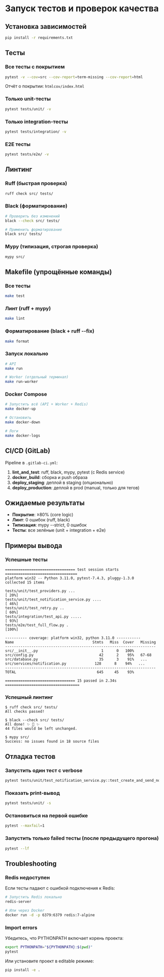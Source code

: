 # Запуск тестов и проверок качества

## Установка зависимостей

```bash
pip install -r requirements.txt
```

## Тесты

### Все тесты с покрытием

```bash
pytest -v --cov=src --cov-report=term-missing --cov-report=html
```

Отчёт о покрытии: `htmlcov/index.html`

### Только unit-тесты

```bash
pytest tests/unit/ -v
```

### Только integration-тесты

```bash
pytest tests/integration/ -v
```

### E2E тесты

```bash
pytest tests/e2e/ -v
```

## Линтинг

### Ruff (быстрая проверка)

```bash
ruff check src/ tests/
```

### Black (форматирование)

```bash
# Проверить без изменений
black --check src/ tests/

# Применить форматирование
black src/ tests/
```

### Mypy (типизация, строгая проверка)

```bash
mypy src/
```

## Makefile (упрощённые команды)

### Все тесты

```bash
make test
```

### Линт (ruff + mypy)

```bash
make lint
```

### Форматирование (black + ruff --fix)

```bash
make format
```

### Запуск локально

```bash
# API
make run

# Worker (отдельный терминал)
make run-worker
```

### Docker Compose

```bash
# Запустить всё (API + Worker + Redis)
make docker-up

# Остановить
make docker-down

# Логи
make docker-logs
```

## CI/CD (GitLab)

Pipeline в `.gitlab-ci.yml`:

1. **lint_and_test**: ruff, black, mypy, pytest (с Redis service)
2. **docker_build**: сборка и push образа
3. **deploy_staging**: деплой в staging (опционально)
4. **deploy_production**: деплой в prod (manual, только для тегов)

## Ожидаемые результаты

- **Покрытие**: ≥80% (core logic)
- **Линт**: 0 ошибок (ruff, black)
- **Типизация**: mypy --strict, 0 ошибок
- **Тесты**: все зелёные (unit + integration + e2e)

## Примеры вывода

### Успешные тесты

```
================================ test session starts =================================
platform win32 -- Python 3.11.0, pytest-7.4.3, pluggy-1.3.0
collected 15 items

tests/unit/test_providers.py ...                                               [ 20%]
tests/unit/test_notification_service.py ....                                   [ 46%]
tests/unit/test_retry.py ..                                                    [ 60%]
tests/integration/test_api.py .....                                            [ 93%]
tests/e2e/test_full_flow.py .                                                  [100%]

---------- coverage: platform win32, python 3.11.0 -----------
Name                                    Stmts   Miss  Cover   Missing
---------------------------------------------------------------------
src/__init__.py                             1      0   100%
src/config.py                              42      2    95%   67-68
src/database.py                            35      3    91%   ...
src/services/notification.py             128      8    94%   ...
---------------------------------------------------------------------
TOTAL                                     645     45    93%

================================ 15 passed in 2.34s ==================================
```

### Успешный линтинг

```
$ ruff check src/ tests/
All checks passed!

$ black --check src/ tests/
All done! ✨ 🍰 ✨
44 files would be left unchanged.

$ mypy src/
Success: no issues found in 18 source files
```

## Отладка тестов

### Запустить один тест с verbose

```bash
pytest tests/unit/test_notification_service.py::test_create_and_send_notification_success -vv
```

### Показать print-вывод

```bash
pytest tests/unit/ -s
```

### Остановиться на первой ошибке

```bash
pytest --maxfail=1
```

### Запустить только failed тесты (после предыдущего прогона)

```bash
pytest --lf
```

## Troubleshooting

### Redis недоступен

Если тесты падают с ошибкой подключения к Redis:

```bash
# Запустить Redis локально
redis-server

# Или через Docker
docker run -d -p 6379:6379 redis:7-alpine
```

### Import errors

Убедитесь, что PYTHONPATH включает корень проекта:

```bash
export PYTHONPATH="${PYTHONPATH}:$(pwd)"
pytest
```

Или установите проект в editable режиме:

```bash
pip install -e .
```
